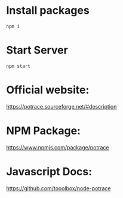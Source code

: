 # Install packages

```
npm i
```

# Start Server

```
npm start
```

# Official website:

https://potrace.sourceforge.net/#description

# NPM Package:

https://www.npmjs.com/package/potrace

# Javascript Docs:

https://github.com/tooolbox/node-potrace
